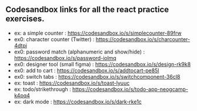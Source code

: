 ## Codesandbox links for all the react practice exercises.

- ex: a simple counter : https://codesandbox.io/s/simplecounter-89frw
- ex0: character counter (Twitter) : https://codesandbox.io/s/charcounter-4dtpi
- ex0: password match (alphanumeric and show/hide) : https://codesandbox.io/s/password-iolmq
- ex0: designer tool (small figma) : https://codesandbox.io/s/design-rk9k8
- ex0: add to cart : https://codesandbox.io/s/addtocart-pe85l
- ex0: switch tabs : https://codesandbox.io/s/switchcomponent-36cl8
- ex: toast : https://codesandbox.io/s/toast-lyuuc
- ex: todo/strikethrough : https://codesandbox.io/s/todo-app-neogcamp-k4pq4
- ex: dark mode : https://codesandbox.io/s/dark-rke1c
